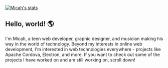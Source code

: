 [![Micah's stats](https://github-readme-stats.vercel.app/api?username=micahlt&show_icons=true&title_color=ff3a3a&icon_color=ff3a3a&text_color=fff&bg_color=151515)](https://micahlindley.com/)

## Hello, world! 🌎
I'm Micah, a teen web developer, graphic designer, and musician making his way in the world of technology.  Beyond my interests in online web development, I'm interested in web technologies everywhere - projects like Apache Cordova, Electron, and more.  If you want to check out some of the projects I have worked on and am still working on, scroll down!
